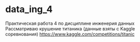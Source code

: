 # data_ing_4
Практическая работа 4 по дисциплине инженерия данных
Рассматриваю крушение титаника (данные взяты с Kaggle соревнования)
https://www.kaggle.com/competitions/titanic
